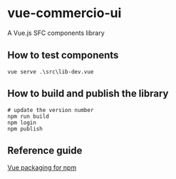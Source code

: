 # vue-commercio-ui
A Vue.js SFC components library

## How to test components

    vue serve .\src\lib-dev.vue

## How to build and publish the library

    # update the version number
    npm run build
    npm login
    npm publish

## Reference guide
[Vue packaging for npm](https://vuejs.org/v2/cookbook/packaging-sfc-for-npm.html#Can%E2%80%99t-I-Just-Share-vue-Files-Directly)
